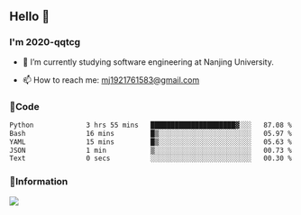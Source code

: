 ## Hello 👋


### I'm 2020-qqtcg

- 🔭 I’m currently studying software engineering at Nanjing University. 
<!-- - 🌱 I’m currently learning MLsys and -->
<!-- - 👯 I’m looking to collaborate on ... -->
<!-- - 🤔 I’m looking for help with ... -->
<!-- - 💬 Ask me about ... -->
- 📫 How to reach me: mj1921761583@gmail.com
<!-- - 😄 Pronouns: ... -->
<!-- - ⚡ Fun fact: ... -->

### 🌱Code
<!--START_SECTION:waka-->

```txt
Python             3 hrs 55 mins   █████████████████████▓░░░   87.08 %
Bash               16 mins         █▒░░░░░░░░░░░░░░░░░░░░░░░   05.97 %
YAML               15 mins         █▒░░░░░░░░░░░░░░░░░░░░░░░   05.63 %
JSON               1 min           ▒░░░░░░░░░░░░░░░░░░░░░░░░   00.73 %
Text               0 secs          ░░░░░░░░░░░░░░░░░░░░░░░░░   00.30 %
```

<!--END_SECTION:waka-->

### 💬Information
![](https://github-readme-stats.vercel.app/api?username=2020-qqtcg&theme=buefy&hide_border=false)


<!-- <div align="center"> <img src="https://github-readme-activity-graph.vercel.app/graph?username=2020-qqtcg&theme=minimal" /> </div> -->


